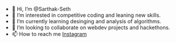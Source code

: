 - 👋 Hi, I’m @Sarthak-Seth
- 👀 I’m interested in competitive coding and leaning new skills.
- 🌱 I’m currently learning desinging and analysis of algorithms.
- 💞️ I’m looking to collaborate on webdev projects and hackethons.
- 📫 How to reach me [Instagram](https://www.instagram.com/sarthak___seth/)

<!---
Sarthak-Seth/Sarthak-Seth is a ✨ special ✨ repository because its `README.md` (this file) appears on your GitHub profile.
You can click the Preview link to take a look at your changes.
--->
